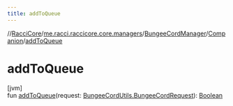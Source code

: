 ```yaml
---
title: addToQueue
---
```

//[RacciCore](../../../../index.html)/[me.racci.raccicore.core.managers](../../index.html)/[BungeeCordManager](../index.html)/[Companion](index.html)/[addToQueue](add-to-queue.html)



# addToQueue



[jvm]\
fun [addToQueue](add-to-queue.html)(request: [BungeeCordUtils.BungeeCordRequest](../../../me.racci.raccicore.api.utils.minecraft/-bungee-cord-utils/-bungee-cord-request/index.html)): [Boolean](https://kotlinlang.org/api/latest/jvm/stdlib/kotlin/-boolean/index.html)




